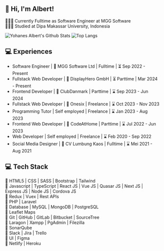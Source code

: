 <!-- Level 3: Add custom code -->

## 👋 Hi, I'm Albert! 
🧑🏽‍💻 Currently Fulltime as Software Engineer at MGG Software<br/>
👨🏼‍🎓 Studied at Dipa Makassar University, Indonesia

<!-- GitHub stats from https://github.com/anuraghazra/github-readme-stats -->
![Yohanes Albert's Github Stats](https://github-readme-stats.vercel.app/api?username=albertofcyber98&theme=vue-dark&hide_border=false&count_private=true&show_icons=true)
![Top Langs](https://github-readme-stats.vercel.app/api/top-langs/?username=albertofcyber98&layout=compact&theme=vue-dark)

## 💻 Experiences
- Software Engineer | 🏢 MGG Software Ltd | Fulltime | ⏳ Sep 2022 - Present
- Fullstack Web Developer | 🏢 DisplayHero GmbH | ⏳ Parttime | Mar 2024 - Present
- Frontend Developer | 🏢 ClubDanmark | Parttime | ⌛️ Sep 2023 - Jun 2024
- Fullstack Web Developer | 🏢 Onesix | Freelance | ⌛️ Oct 2023 - Nov 2023
- Programming Tutor | Self employed | Freelance | ⌛️ Jan 2023 - Aug 2023
- Frontend Web Developer | 🏢 CodeAtHome | Parttime | ⌛️ Jul 2022 - Jun 2023
- Web Developer | Self employed | Freelance | ⌛️ Feb 2020 - Sep 2022
- Social Media Designer | 🏢 CV Lumbung Kaos | Fulltime | ⌛️ Mei 2021 - Aug 2021

## 💻 Tech Stack
🚀 HTML5 | CSS | SASS | Bootstrap | Tailwind <br>
🚀 Javascript | TypeScript | React JS | Vue JS | Quasar JS | Next JS | Express JS | Node JS | Cordova JS <br>
🚀 Redux | Vuex | Rest APIs<br>
🚀 PHP | Laravel<br>
🚀 Database | MySQL | MongoDB | PostgreSQL<br>
🚀 Leaflet Maps<br>
🚀 Git | GitHub | GitLab | Bitbucket | SourceTree<br>
🚀 Laragon | Xampp | PgAdmin | Filezilla<br>
🚀 SonarQube<br>
🚀 Slack | Jira | Trello<br>
🚀 UI | Figma<br>
🚀 Netlify | Heroku<br>
